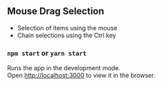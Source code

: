 ## Mouse Drag Selection

* Selection of items using the mouse
* Chain selections using the Ctrl key

### `npm start` or `yarn start`

Runs the app in the development mode.<br>
Open [http://localhost:3000](http://localhost:3000) to view it in the browser.
